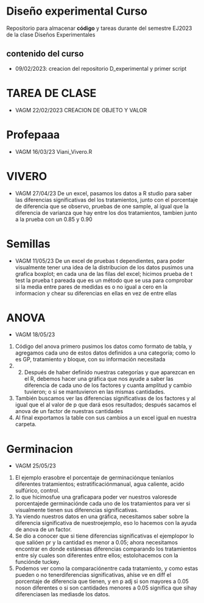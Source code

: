 # Diseño experimental Curso
Repositorio para almacenar **código** y tareas durante del semestre EJ2023 de la clase Diseños Experimentales

## contenido del curso

+ 09/02/2023: creacion del repositorio D_experimental y primer script 

# TAREA DE CLASE
+ VAGM 22/02/2023
CREACION DE OBJETO Y VALOR
# Profepaaa
+ VAGM 16/03/23
Viani_Vivero.R
# VIVERO
+ VAGM 27/04/23 
De un excel, pasamos los datos a R studio para saber las diferencias significativas del los tratamientos, junto con el porcentaje de diferencia que se observo, pruebas de one sample, al igual que la diferencia de varianza que hay entre los dos tratamientos, tambien junto a la prueba con un 0.85 y 0.90


# Semillas 
+ VAGM  11/05/23
De un excel de pruebas t dependientes, para poder visualmente tener una idea de la distribucion de los datos pusimos una grafica boxplot; en cada una de las filas del excel; hicimos prueba de t test la prueba t pareada que es un método que se usa para comprobar si la media entre pares de medidas es o no igual a cero en la informacion y chear su diferencias en ellas en vez de entre ellas
# ANOVA 
+ VAGM  18/05/23
1.	Código del anova primero pusimos los datos como formato de tabla, y agregamos cada uno de estos datos definidos a una categoría; como lo es GP, tratamiento y bloque, con su información necesitada
2.	2.	Después de haber definido nuestras categorías y que aparezcan en el R, debemos hacer una gráfica que nos ayude a saber las diferencia de cada uno de los factores y cuanta amplitud y cambio tuvieron; o si se mantuvieron en las mismas cantidades.
3.	También buscamos ver las diferencias significativas de los factores y al igual que el al    valor de p que dará esos resultados; después sacamos el anova de un factor de nuestras cantidades 
4.	Al final exportamos la table con sus cambios a un excel igual en nuestra carpeta.
# Germinacion 
+ VAGM 25/05/23
1. El ejemplo erasobre el porcentaje de germinaciónque teníanlos diferentes tratamientos; estratificaciónmanual, agua caliente, acido sulfúrico, control. 
2. lo que hicimosfue una graficapara poder ver nuestros valoresde porcentajede germinaciónde cada uno de los tratamientos para ver si visualmente tienen sus diferencias significativas.
3. Ya viendo nuestros datos en una gráfica, necesitamos saber sobre la diferencia significativa de nuestroejemplo, eso lo hacemos con la ayuda de anova de un factor.
4. Se dio a conocer que si tiene diferencias significativas el ejemplopor lo que salióen pr y la cantidad es menor a 0.05; ahora necesitamos encontrar en donde estánesas diferencias comparando los tratamientos entre síy cuales son diferentes entre ellos; estolohacemos con la funciónde tuckey. 
5. Podemos ver como la comparaciónentre cada tratamiento, y como estas pueden o no tenerdiferencias significativas, ahíse ve en diff el porcentaje de diferencia que tienen, y en p adj si son mayores a 0.05 noson diferentes o si son cantidades menores a 0.05 significa que sihay diferenciasen las mediasde los datos.
